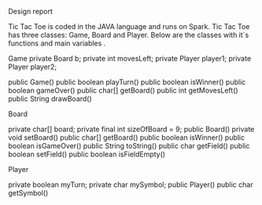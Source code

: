 Design report

Tic Tac Toe is coded in the JAVA language and runs on Spark.
Tic Tac Toe has three classes: Game, Board and Player.
Below are the classes with it´s functions and main variables .


Game
private Board b;
private int movesLeft;
private Player player1;
private Player player2;

public Game()
public boolean playTurn()
public boolean isWinner()
public boolean gameOver()
public char[] getBoard()
public int getMovesLeft()
public String drawBoard()


Board

private char[] board;
private final int sizeOfBoard = 9;
public Board()
private void setBoard()
public char[] getBoard()
public boolean isWinner()
public boolean isGameOver()
public String toString()
public char getField()
public boolean setField()
public boolean isFieldEmpty()

Player

private boolean myTurn;
private char mySymbol;
public Player()
public char getSymbol()
